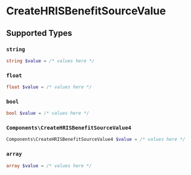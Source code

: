# CreateHRISBenefitSourceValue


## Supported Types

### `string`

```php
string $value = /* values here */
```

### `float`

```php
float $value = /* values here */
```

### `bool`

```php
bool $value = /* values here */
```

### `Components\CreateHRISBenefitSourceValue4`

```php
Components\CreateHRISBenefitSourceValue4 $value = /* values here */
```

### `array`

```php
array $value = /* values here */
```

